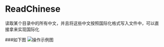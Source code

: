 # ReadChinese
读取某个目录中的所有中文，并且将这些中文按照国际化格式写入文件中，可以直接拿来实现国际化

###如下图
![操作示例图](https://github.com/Ashen-Zhao/ReadChinese/blob/master/ReadChinese/appImg.png)
